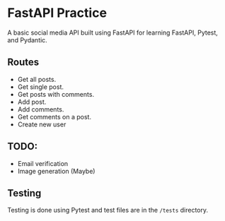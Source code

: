 # FastAPI Practice

A basic social media API built using FastAPI for learning FastAPI, Pytest, and Pydantic.

## Routes
- Get all posts.
- Get single post.
- Get posts with comments.
- Add post.
- Add comments.
- Get comments on a post.
- Create new user


## TODO:

- Email verification
- Image generation (Maybe)

## Testing

Testing is done using Pytest and test files are in the `/tests` directory.
